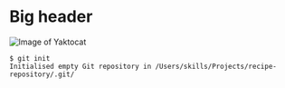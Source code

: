 # Big header
![Image of Yaktocat](https://octodex.github.com/images/yaktocat.png)
```
$ git init
Initialised empty Git repository in /Users/skills/Projects/recipe-repository/.git/
```
